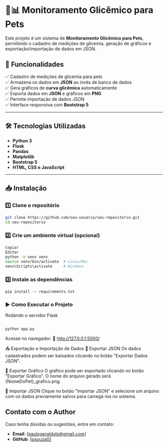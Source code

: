 # 🐶📊 Monitoramento Glicêmico para Pets

Este projeto é um sistema de **Monitoramento Glicêmico para Pets**, permitindo o cadastro de medições de glicemia, geração de gráficos e exportação/importação de dados em JSON.

## 🚀 Funcionalidades

✅ Cadastro de medições de glicemia para pets  
✅ Armazena os dados em **JSON** ao invés de banco de dados  
✅ Gera gráficos de **curva glicêmica** automaticamente  
✅ Exporta dados em **JSON** e gráficos em **PNG**  
✅ Permite importação de dados JSON  
✅ Interface responsiva com **Bootstrap 5**  

---

## 🛠️ Tecnologias Utilizadas

- **Python 3**  
- **Flask**  
- **Pandas**  
- **Matplotlib**  
- **Bootstrap 5**  
- **HTML, CSS e JavaScript**  

---

## 📥 Instalação

### **1️⃣ Clone o repositório**
```sh
git clone https://github.com/seu-usuario/seu-repositorio.git
cd seu-repositorio
```

### **2️⃣ Crie um ambiente virtual (opcional)**
```sh
Copiar
Editar
python -m venv venv
source venv/bin/activate  # Linux/Mac
venv\Scripts\activate     # Windows
```

### **3️⃣ Instale as dependências**
```sh
pip install -r requirements.txt
```

### **▶️ Como Executar o Projeto**
Rodando o servidor Flask
```sh

python app.py

```
Acesse no navegador:
📌 http://127.0.0.1:5000/



📤 Exportação e Importação de Dados
📌 Exportar JSON
Os dados cadastrados podem ser baixados clicando no botão "Exportar Dados JSON".

📌 Exportar Gráfico
O gráfico pode ser exportado clicando no botão "Exportar Gráfico". O nome do arquivo gerado será {NomeDoPet}_grafico.png.

📌 Importar JSON
Clique no botão "Importar JSON" e selecione um arquivo com os dados previamente salvos para carregá-los no sistema.



## Contato com o Author
Caso tenha dúvidas ou sugestões, entre em contato:
- **Email**: [paulogeraldols@gmail.com]
- **GitHub**: [[psouza0]](https://github.com/psouza0)